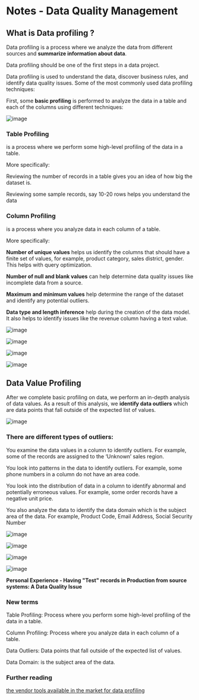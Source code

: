 # Notes - Data Quality Management

## What is Data profiling ?

Data profiling is a process where we analyze the data from different sources and **summarize information about data**. 

Data profiling should be one of the first steps in a data project. 

Data profiling is used to understand the data, discover business rules, and identify data quality issues. Some of the most commonly used data profiling techniques:

First, some **basic profiling** is performed to analyze the data in a table and each of the columns using different techniques:

![image](https://user-images.githubusercontent.com/68102477/119443925-bd4da780-bd6d-11eb-9ae9-2673387e6f65.png)

### Table Profiling 
is a process where we perform some high-level profiling of the data in a table. 

More specifically:

Reviewing the number of records in a table gives you an idea of how big the dataset is.

Reviewing some sample records, say 10-20 rows helps you understand the data

### Column Profiling
is a process where you analyze data in each column of a table. 

More specifically:

**Number of unique values** helps us identify the columns that should have a finite set of values, for example, product category, sales district, gender. This helps with query optimization.

**Number of null and blank values** can help determine data quality issues like incomplete data from a source.

**Maximum and minimum values**  help determine the range of the dataset and identify any potential outliers.

**Data type and length inference** help during the creation of the data model. It also helps to identify issues like the revenue column having a text value.

![image](https://user-images.githubusercontent.com/68102477/119443974-d5252b80-bd6d-11eb-8a44-aca6ad6a6996.png)

![image](https://user-images.githubusercontent.com/68102477/119444035-f128cd00-bd6d-11eb-85a0-0be307f2dd54.png)

![image](https://user-images.githubusercontent.com/68102477/119444120-17e70380-bd6e-11eb-83fb-de4f2af835d8.png)

![image](https://user-images.githubusercontent.com/68102477/119444302-55e42780-bd6e-11eb-8587-082259f1ecd3.png)


## Data Value Profiling

After we complete basic profiling on data, we perform an in-depth analysis of data values. 
As a result of this analysis, we **identify data outliers** which are data points that fall outside of the expected list of values. 

![image](https://user-images.githubusercontent.com/68102477/119444483-a9ef0c00-bd6e-11eb-8fee-f2b89f6ded73.png)

### There are different types of outliers:

You examine the data values in a column to identify outliers. For example, some of the records are assigned to the ‘Unknown’ sales region.

You look into patterns in the data to identify outliers. For example, some phone numbers in a column do not have an area code.

You look into the distribution of data in a column to identify abnormal and potentially erroneous values. For example, some order records have a negative unit price.

You also analyze the data to identify the data domain which is the subject area of the data. For example, Product Code, Email Address, Social Security Number

![image](https://user-images.githubusercontent.com/68102477/119444599-d9057d80-bd6e-11eb-9b21-061a338d97bc.png)

![image](https://user-images.githubusercontent.com/68102477/119444729-0e11d000-bd6f-11eb-8cfd-3fedc5652d31.png)

![image](https://user-images.githubusercontent.com/68102477/119444963-66e16880-bd6f-11eb-970c-86e7fac7805a.png)

![image](https://user-images.githubusercontent.com/68102477/119445100-a3ad5f80-bd6f-11eb-957e-5343c392a0cf.png)


**Personal Experience - Having "Test" records in Production from source systems: A Data Quality Issue**

### New terms

Table Profiling: Process where you perform some high-level profiling of the data in a table.

Column Profiling: Process where you analyze data in each column of a table.

Data Outliers: Data points that fall outside of the expected list of values.

Data Domain: is the subject area of the data.

### Further reading
[the vendor tools available in the market for data profiling](https://analyticsindiamag.com/10-data-profiling-tools-every-developer-must-know/)



